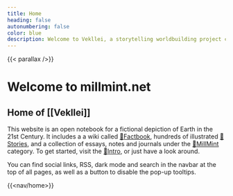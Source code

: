 ```yaml
---
title: Home
heading: false
autonumbering: false
color: blue
description: Welcome to Vekllei, a storytelling worldbuilding project centred around a fictional union of Atlantic communities in the mid-21st Century.
---
```

{{< parallax />}}

# Welcome to millmint.net

## Home of [[Vekllei]]

This website is an open notebook for a fictional depiction of Earth in the 21st Century. It includes a a wiki called <a style="color: var(--color-millmint);" href="/factbook/"><span class="navicon">📓</span>Factbook</a>, hundreds of illustrated <a style="color: var(--color-yellow);" href="/stories/"><span class="navicon">📗</span>Stories</a>, and a collection of essays, notes and journals under the <a style="color: var(--color-purple);" href="/millmint/"><span class="navicon">📓</span>MillMint</a> category. To get started, visit the <a style="color: var(--color-green);" href="/intro/"><span class="navicon">📕</span>Intro</a>, or just have a look around.

You can find social links, RSS, dark mode and search in the navbar at the top of all pages, as well as a button to disable the pop-up tooltips.

{{<nav/home>}}